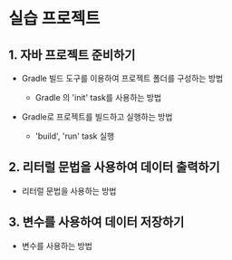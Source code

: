 # 실습 프로젝트
## 1. 자바 프로젝트 준비하기

- Gradle 빌드 도구를 이용하여 프로젝트 폴더를 구성하는 방법
  - Gradle 의 'init' task를 사용하는 방법

- Gradle로 프로젝트를 빌드하고 실행하는 방법
  - 'build', 'run' task 실행


## 2. 리터럴 문법을 사용하여 데이터 출력하기

- 리터럴 문법을 사용하는 방법

## 3. 변수를 사용하여 데이터 저장하기
- 변수를 사용하는 방법
 
